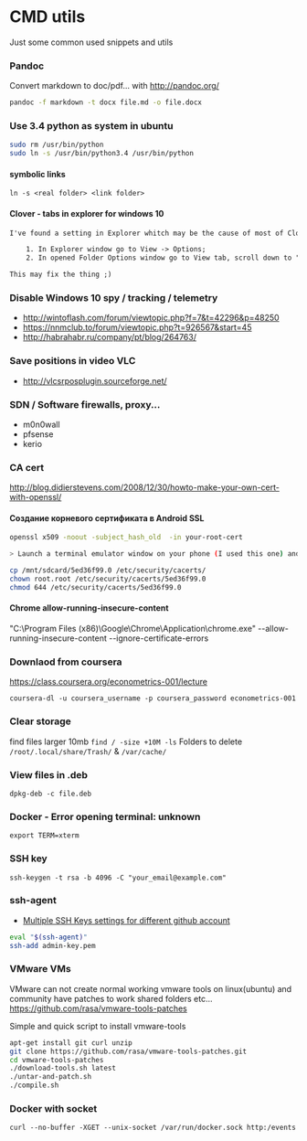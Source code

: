 # CMD utils
Just some common used snippets and utils

### Pandoc
Convert markdown to doc/pdf... with http://pandoc.org/
```bash
pandoc -f markdown -t docx file.md -o file.docx
```

### Use 3.4 python as system in ubuntu
```bash
sudo rm /usr/bin/python
sudo ln -s /usr/bin/python3.4 /usr/bin/python
```

#### symbolic links

`ln -s <real folder> <link folder>`

#### Clover - tabs in explorer for windows 10

```html
I've found a setting in Explorer whitch may be the cause of most of Clover issues. To fix this:

	1. In Explorer window go to View -> Options;
	2. In opened Folder Options window go to View tab, scroll down to "Launch folder windows in a separate process" and make sure it's UNCHECKED.

This may fix the thing ;)
```

### Disable Windows 10 spy / tracking / telemetry

 - http://wintoflash.com/forum/viewtopic.php?f=7&t=42296&p=48250
 - https://nnmclub.to/forum/viewtopic.php?t=926567&start=45
 - http://habrahabr.ru/company/pt/blog/264763/

### Save positions in video VLC
 - http://vlcsrposplugin.sourceforge.net/

### SDN / Software firewalls, proxy...
  - m0n0wall
  - pfsense
  - kerio

### CA cert
http://blog.didierstevens.com/2008/12/30/howto-make-your-own-cert-with-openssl/

#### Создание корневого сертификата в Android SSL
```bash
openssl x509 -noout -subject_hash_old  -in your-root-cert

> Launch a terminal emulator window on your phone (I used this one) and run the following commands. replace “5ed36f99.0″ with the actual name of your certificate :

cp /mnt/sdcard/5ed36f99.0 /etc/security/cacerts/
chown root.root /etc/security/cacerts/5ed36f99.0
chmod 644 /etc/security/cacerts/5ed36f99.0
```

#### Chrome allow-running-insecure-content

"C:\Program Files (x86)\Google\Chrome\Application\chrome.exe" --allow-running-insecure-content --ignore-certificate-errors

### Downlaod from coursera
https://class.coursera.org/econometrics-001/lecture

`coursera-dl -u coursera_username -p coursera_password econometrics-001`

### Clear storage

find files larger 10mb `find / -size +10M -ls`
Folders to delete `/root/.local/share/Trash/` & `/var/cache/`

### View files in .deb
`dpkg-deb -c file.deb`

### Docker - Error opening terminal: unknown
`export TERM=xterm`

### SSH key
`ssh-keygen -t rsa -b 4096 -C "your_email@example.com"`

### ssh-agent
 - [Multiple SSH Keys settings for different github account](https://gist.github.com/jexchan/2351996)

```bash
eval "$(ssh-agent)"
ssh-add admin-key.pem
```

### VMware VMs
VMware can not create normal working vmware tools on linux(ubuntu) and community have patches to work shared folders etc...
https://github.com/rasa/vmware-tools-patches

Simple and quick script to install vmware-tools
```bash
apt-get install git curl unzip
git clone https://github.com/rasa/vmware-tools-patches.git
cd vmware-tools-patches
./download-tools.sh latest
./untar-and-patch.sh
./compile.sh
```

### Docker with socket
`curl --no-buffer -XGET --unix-socket /var/run/docker.sock http:/events`
